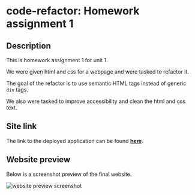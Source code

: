 # code-refactor: Homework assignment 1

## Description

This is homework assignment 1 for unit 1.

We were given html and css for a webpage and were tasked to refactor it.

The goal of the refactor is to use semantic HTML tags instead of generic `div` tags.

We also were tasked to improve accessibility and clean the html and css text.

## Site link

The link to the deployed application can be found **[here](https://nathanhentges.github.io/code-refactor/)**.

## Website preview

Below is a screenshot preview of the final website.

![website preview screenshot](./assets/images/readme-website-preview.jpg)